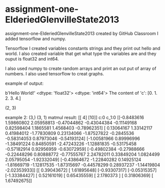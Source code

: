 # assignment-one-ElderiedGlenvilleState2013
assignment-one-ElderiedGlenvilleState2013 created by GitHub Classroom
I added tensorflow and numpy. 

Tensorflow I created variables constants strings and they print out hello and world. 
I also created variable that get what type the variables are and they ouput is float32 and int64.

I also used numpy to create random arrays and print an out put of array of numbers. I also used tensorflow to creat graphs. 

example of output:

b'Hello World!'
<dtype: 'float32'>
<dtype: 'int64'>
The content of 'c': 
 [0. 1. 2. 3. 4.]

(2, 3)


example 2:
(3,)
(3, 1)
matmul result: 
 [[ 4]
 [10]]
c:0
c_1:0
[[-0.8483616   1.59860802  2.05958813 -0.47044862 -0.43044384 -0.11149168
   0.82598404  1.1865581   1.4568403  -0.78962351]
 [ 0.13064167  1.33142117  0.41984012 -1.77830809  0.23134066 -1.87527822
  -0.2845536  -0.58314053  0.87973046 -0.54193124]
 [-1.00581966  0.89996996 -1.38491224  0.84850591 -2.47243226 -1.12881835
  -0.53175458 -0.57182914  0.92956959 -0.63072959]
 [-0.49802384 -0.27988666 -0.22448296  0.80888772 -0.77555767  2.24782011
   0.33849204  1.0824499   2.05795054 -1.92332049]
 [-0.43864672 -1.22840282  0.14925124 -1.81669719 -1.12817535 -1.87315697
  -0.44578299  0.28937237 -1.14419804 -2.02353933]] [[ 0.39043672]
 [ 1.61895648]
 [-0.93307317]
 [-0.05315357]
 [-1.33384427]
 [ 0.52161019]
 [ 0.65435559]
 [ 2.1780373 ]
 [ 0.31806369]
 [ 1.67492675]]
